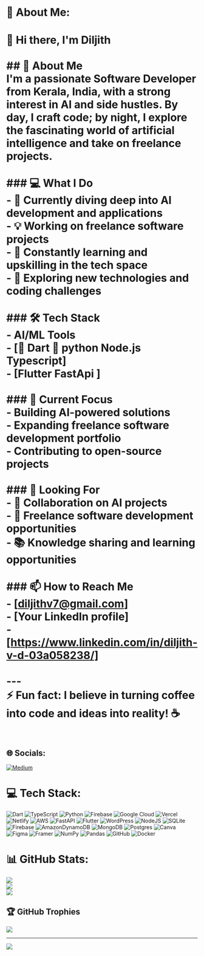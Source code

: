 # 💫 About Me:
# 👋 Hi there, I'm Diljith<br><br>## 🚀 About Me<br>I'm a passionate Software Developer from Kerala, India, with a strong interest in AI and side hustles. By day, I craft code; by night, I explore the fascinating world of artificial intelligence and take on freelance projects.<br><br>### 💻 What I Do<br>- 🤖 Currently diving deep into AI development and applications<br>- 💡 Working on freelance software projects<br>- 🌱 Constantly learning and upskilling in the tech space<br>- 🔭 Exploring new technologies and coding challenges<br><br>### 🛠️ Tech Stack<br>- AI/ML Tools<br>- [🐞 Dart      🐍  python    Node.js  Typescript]<br>- [Flutter   FastApi ]<br><br>### 🎯 Current Focus<br>- Building AI-powered solutions<br>- Expanding freelance software development portfolio<br>- Contributing to open-source projects<br><br>### 💼 Looking For<br>- 🤝 Collaboration on AI projects<br>- 💪 Freelance software development opportunities<br>- 📚 Knowledge sharing and learning opportunities<br><br>### 📫 How to Reach Me<br>- [diljithv7@gmail.com]<br>- [Your LinkedIn profile]<br>- [https://www.linkedin.com/in/diljith-v-d-03a058238/]<br><br>---<br>⚡ Fun fact: I believe in turning coffee into code and ideas into reality! ☕️<br><br>


## 🌐 Socials:
[![Medium](https://img.shields.io/badge/Medium-12100E?logo=medium&logoColor=white)](https://medium.com/@https://medium.com/@DILJITH_77) 

# 💻 Tech Stack:
![Dart](https://img.shields.io/badge/dart-%230175C2.svg?style=for-the-badge&logo=dart&logoColor=white) ![TypeScript](https://img.shields.io/badge/typescript-%23007ACC.svg?style=for-the-badge&logo=typescript&logoColor=white) ![Python](https://img.shields.io/badge/python-3670A0?style=for-the-badge&logo=python&logoColor=ffdd54) ![Firebase](https://img.shields.io/badge/firebase-%23039BE5.svg?style=for-the-badge&logo=firebase) ![Google Cloud](https://img.shields.io/badge/GoogleCloud-%234285F4.svg?style=for-the-badge&logo=google-cloud&logoColor=white) ![Vercel](https://img.shields.io/badge/vercel-%23000000.svg?style=for-the-badge&logo=vercel&logoColor=white) ![Netlify](https://img.shields.io/badge/netlify-%23000000.svg?style=for-the-badge&logo=netlify&logoColor=#00C7B7) ![AWS](https://img.shields.io/badge/AWS-%23FF9900.svg?style=for-the-badge&logo=amazon-aws&logoColor=white) ![FastAPI](https://img.shields.io/badge/FastAPI-005571?style=for-the-badge&logo=fastapi) ![Flutter](https://img.shields.io/badge/Flutter-%2302569B.svg?style=for-the-badge&logo=Flutter&logoColor=white) ![WordPress](https://img.shields.io/badge/WordPress-%23117AC9.svg?style=for-the-badge&logo=WordPress&logoColor=white) ![NodeJS](https://img.shields.io/badge/node.js-6DA55F?style=for-the-badge&logo=node.js&logoColor=white) ![SQLite](https://img.shields.io/badge/sqlite-%2307405e.svg?style=for-the-badge&logo=sqlite&logoColor=white) ![Firebase](https://img.shields.io/badge/firebase-a08021?style=for-the-badge&logo=firebase&logoColor=ffcd34) ![AmazonDynamoDB](https://img.shields.io/badge/Amazon%20DynamoDB-4053D6?style=for-the-badge&logo=Amazon%20DynamoDB&logoColor=white) ![MongoDB](https://img.shields.io/badge/MongoDB-%234ea94b.svg?style=for-the-badge&logo=mongodb&logoColor=white) ![Postgres](https://img.shields.io/badge/postgres-%23316192.svg?style=for-the-badge&logo=postgresql&logoColor=white) ![Canva](https://img.shields.io/badge/Canva-%2300C4CC.svg?style=for-the-badge&logo=Canva&logoColor=white) ![Figma](https://img.shields.io/badge/figma-%23F24E1E.svg?style=for-the-badge&logo=figma&logoColor=white) ![Framer](https://img.shields.io/badge/Framer-black?style=for-the-badge&logo=framer&logoColor=blue) ![NumPy](https://img.shields.io/badge/numpy-%23013243.svg?style=for-the-badge&logo=numpy&logoColor=white) ![Pandas](https://img.shields.io/badge/pandas-%23150458.svg?style=for-the-badge&logo=pandas&logoColor=white) ![GitHub](https://img.shields.io/badge/github-%23121011.svg?style=for-the-badge&logo=github&logoColor=white) ![Docker](https://img.shields.io/badge/docker-%230db7ed.svg?style=for-the-badge&logo=docker&logoColor=white)
# 📊 GitHub Stats:
![](https://github-readme-stats.vercel.app/api?username=Diljithhh&theme=cobalt&hide_border=false&include_all_commits=true&count_private=true)<br/>
![](https://github-readme-streak-stats.herokuapp.com/?user=Diljithhh&theme=cobalt&hide_border=false)<br/>
![](https://github-readme-stats.vercel.app/api/top-langs/?username=Diljithhh&theme=cobalt&hide_border=false&include_all_commits=true&count_private=true&layout=compact)

## 🏆 GitHub Trophies
![](https://github-profile-trophy.vercel.app/?username=Diljithhh&theme=radical&no-frame=false&no-bg=true&margin-w=4)

---
[![](https://visitcount.itsvg.in/api?id=Diljithhh&icon=0&color=0)](https://visitcount.itsvg.in)

<!-- Proudly created with GPRM ( https://gprm.itsvg.in ) -->
